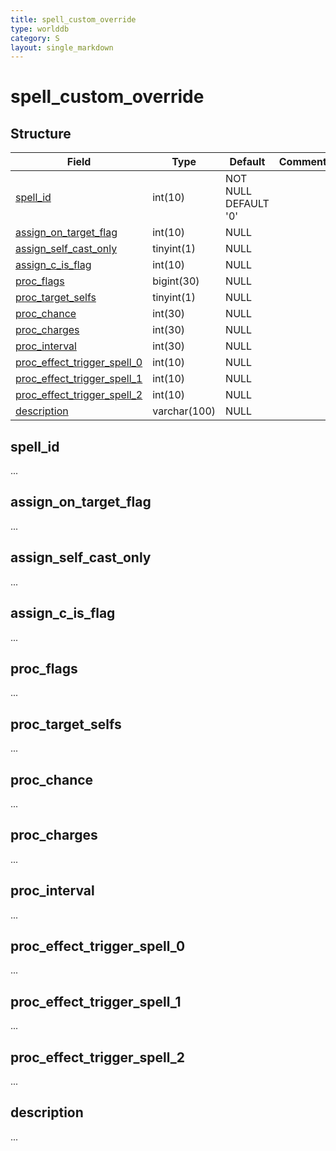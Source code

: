 ```yaml
---
title: spell_custom_override
type: worlddb
category: S
layout: single_markdown
---
```


# spell_custom_override

## Structure

Field                                                                             | Type         | Default                   | Comment
--------------------------------------------------------------------------------- | ------------ | ------------------------- | -------
[spell_id](#spell_id)                                                             | int(10)      | NOT NULL DEFAULT '0'      |
[assign_on_target_flag](#assign_on_target_flag)                                   | int(10)      | NULL                      |
[assign_self_cast_only](#assign_self_cast_only)                                   | tinyint(1)   | NULL                      |
[assign_c_is_flag](#assign_c_is_flag)                                             | int(10)      | NULL                      |
[proc_flags](#proc_flags)                                                         | bigint(30)   | NULL                      |
[proc_target_selfs](#proc_target_selfs)                                           | tinyint(1)   | NULL                      |
[proc_chance](#proc_chance)                                                       | int(30)      | NULL                      |
[proc_charges](#proc_charges)                                                     | int(30)      | NULL                      |
[proc_interval](#proc_interval)                                                   | int(30)      | NULL                      |
[proc_effect_trigger_spell_0](#proc_effect_trigger_spell_0)                       | int(10)      | NULL                      |
[proc_effect_trigger_spell_1](#proc_effect_trigger_spell_1)                       | int(10)      | NULL                      |
[proc_effect_trigger_spell_2](#proc_effect_trigger_spell_2)                       | int(10)      | NULL                      |
[description](description)                                                        | varchar(100) | NULL                      |

## spell_id

...

## assign_on_target_flag

...

## assign_self_cast_only

...

## assign_c_is_flag

...

## proc_flags

...

## proc_target_selfs

...

## proc_chance

...

## proc_charges

...

## proc_interval

...

## proc_effect_trigger_spell_0

...

## proc_effect_trigger_spell_1

...

## proc_effect_trigger_spell_2

...

## description

...
